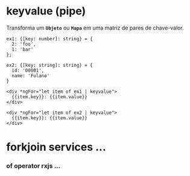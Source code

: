 # keyvalue (pipe) 

Transforma um **`Objeto`** ou **`Mapa`** em uma matriz de pares de chave-valor.

    ex1: {[key: number]: string} = {
      2: 'foo', 
      1: 'bar'
    };

    ex2: {[key: string]: string} = {
      id: '00001',
      name: 'Fulano'
    }
    
    <div *ngFor="let item of ex1 | keyvalue">
      {{item.key}}: {{item.value}}
    </div>
    
    <div *ngFor="let item of ex2 | keyvalue">
      {{item.key}}: {{item.value}}
    </div>

# forkjoin services ...

### of operator rxjs ...
